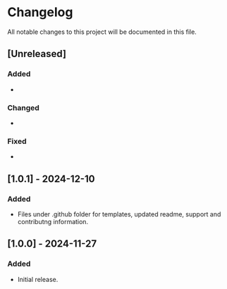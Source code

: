 # Changelog

All notable changes to this project will be documented in this file.

## [Unreleased]
### Added
- 

### Changed
- 

### Fixed
- 

## [1.0.1] - 2024-12-10
### Added
- Files under .github folder for templates, updated readme, support and contributng information.

## [1.0.0] - 2024-11-27
### Added
- Initial release.